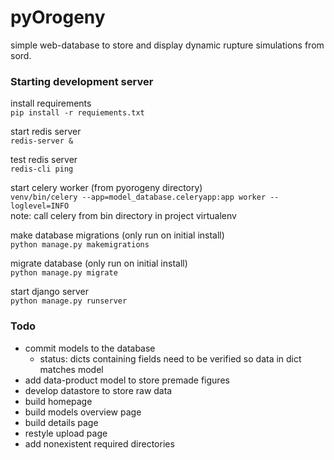 # pyOrogeny
simple web-database to store and display dynamic rupture simulations from sord. 


### Starting development server

install requirements<br>
``` pip install -r requiements.txt ```<br>

start redis server <br>
``` redis-server & ```

test redis server <br>
``` redis-cli ping ```

start celery worker (from pyorogeny directory) <br>
``` venv/bin/celery --app=model_database.celeryapp:app worker --loglevel=INFO ```
<br>
note: call celery from bin directory in project virtualenv<br>

make database migrations (only run on initial install)<br>
``` python manage.py makemigrations ```<br>

migrate database (only run on initial install)<br>
``` python manage.py migrate ``` <br>

start django server <br>
``` python manage.py runserver ``` <br>


### Todo
* commit models to the database
  * status: dicts containing fields need to be verified so data in dict matches model
* add data-product model to store premade figures
* develop datastore to store raw data
* build homepage
* build models overview page
* build details page
* restyle upload page
* add nonexistent required directories





